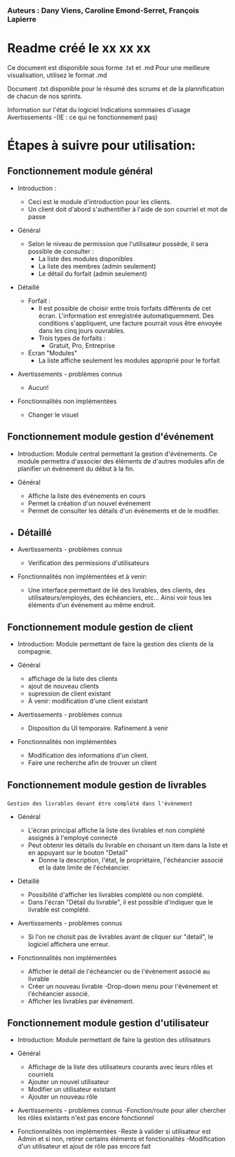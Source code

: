 ### Auteurs : Dany Viens, Caroline Emond-Serret, François Lapierre

# Readme créé le xx xx xx


Ce document est disponible sous forme .txt et .md
Pour une meilleure visualisation, utilisez le format .md

Document .txt disponible pour le résumé des scrums et de la plannification de chacun de nos sprints.


Information sur l'état du logiciel
Indications sommaires d'usage
Avertissements -(IE : ce qui ne fonctionnement pas)


# Étapes à suivre pour utilisation:

## Fonctionnement module général

- Introduction :
    - Ceci est le module d'introduction pour les clients.
    - Un client doit d'abord s'authentifier à l'aide de son courriel et mot de passe
- Général
    - Selon le niveau de permission que l'utilisateur possède, il sera possible de consulter :
        - La liste des modules disponibles
        - La liste des membres (admin seulement)
        - Le détail du forfait (admin seulement)


- Détaillé
    - Forfait :
        - Il est possible de choisir entre trois forfaits différents de cet écran. L'information est enregistrée automatiquemment. Des conditions s'appliquent, une facture pourrait vous être envoyée dans les cinq jours ouvrables.
        - Trois types de forfaits :
            - Gratuit, Pro, Entreprise
    - Écran "Modules"
        - La liste affiche seulement les modules approprié pour le forfait

- Avertissements - problèmes connus
    - Aucun!

- Fonctionnalités non implémentées
    - Changer le visuel

## Fonctionnement module gestion d'événement

- Introduction: Module central permettant la gestion d'événements. Ce module permettra d'associer des éléments de d'autres modules afin de planifier un événement du début à la fin.

- Général
    - Affiche la liste des événements en cours
    - Permet la création d'un nouvel événement
    - Permet de consulter les détails d'un événements et de le modifier.

- Détaillé
    -

- Avertissements - problèmes connus
    - Verification des permissions d'utilisateurs

- Fonctionnalités non implémentées et à venir:
    - Une interface permettant de lié des livrables, des clients, des utilisateurs/employés, des échéanciers, etc... Ainsi voir tous les éléments d'un événement au même endroit.


## Fonctionnement module gestion de client

- Introduction: Module permettant de faire la gestion des clients de la compagnie.

- Général
    - affichage de la liste des clients
    - ajout de nouveau clients
    - supression de client existant
    - À venir: modification d'une client existant

- Avertissements - problèmes connus
    - Disposition du UI temporaire. Rafinement à venir

- Fonctionnalités non implémentées
    - Modification des informations d'un client.
    - Faire une recherche afin de trouver un client

## Fonctionnement module gestion de livrables

###
    Gestion des livrables devant être complété dans l'évènement


- Général
    - L'écran principal affiche la liste des livrables et non complété assignés à l'employé connecté
    - Peut obtenir les détails du livrable en choisant un item dans la liste et en appuyant sur le bouton "Detail"
        - Donne la description, l'état, le propriétaire, l'échéancier associé et la date limite de l'échéancier.

- Détaillé
    - Possibilité d'afficher les livrables complété ou non complété.
    - Dans l'écran "Détail du livrable", il est possible d'indiquer que le livrable est complété.

- Avertissements - problèmes connus
    - Si l'on ne choisit pas de livrables avant de cliquer sur "detail", le logiciel affichera une erreur.

- Fonctionnalités non implémentées
    - Afficher le détail de l'échéancier ou de l'évènement associé au livrable
    - Créer un nouveau livrable
        -Drop-down menu pour l'évènement et l'échéancier associé.
    - Afficher les livrables par évènement.

## Fonctionnement module gestion d'utilisateur

- Introduction: Module permettant de faire la gestion des utilisateurs


- Général
    - Affichage de la liste des utilisateurs courants avec leurs rôles et courriels
    - Ajouter un nouvel utilisateur
    - Modifier un utilisateur existant
    - Ajouter un nouveau rôle

- Avertissements - problèmes connus
    -Fonction/route pour aller chercher les rôles existants n'est pas encore fonctionnel
    

- Fonctionnalités non implémentées
    -Reste à valider si utilisateur est Admin et si non, retirer certains éléments et fonctionalités
    -Modification d'un utilisateur et  ajout de rôle pas encore fait
